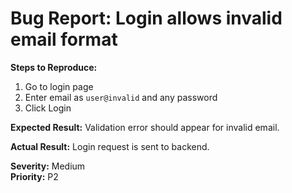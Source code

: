 # Bug Report: Login allows invalid email format

**Steps to Reproduce:**
1. Go to login page
2. Enter email as `user@invalid` and any password
3. Click Login

**Expected Result:**
Validation error should appear for invalid email.

**Actual Result:**
Login request is sent to backend.

**Severity:** Medium  
**Priority:** P2
